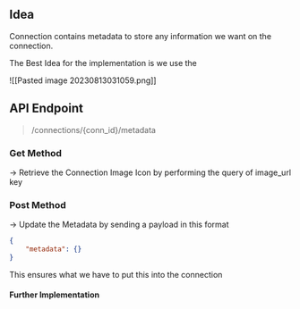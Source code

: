 
## Idea

Connection contains metadata to store any information we want on the connection.

The Best Idea for the implementation is we use the 

![[Pasted image 20230813031059.png]]

## API Endpoint

> /connections/{conn_id}/metadata 

### Get Method

-> Retrieve the Connection Image Icon by performing the query of image_url key

### Post Method

-> Update the Metadata by sending a payload in this format

```json
{
	"metadata": {}
}
```

This ensures what we have to put this into the connection

#### Further Implementation

